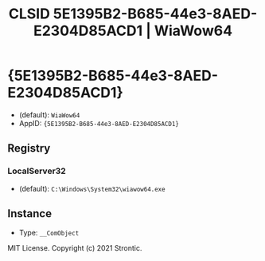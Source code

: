 ﻿---
title: "CLSID 5E1395B2-B685-44e3-8AED-E2304D85ACD1 | WiaWow64"
excerpt: What is COM-Object CLSID 5E1395B2-B685-44e3-8AED-E2304D85ACD1?
---

# {5E1395B2-B685-44e3-8AED-E2304D85ACD1}

* (default): `WiaWow64`
* AppID: `{5E1395B2-B685-44e3-8AED-E2304D85ACD1}`

## Registry


### LocalServer32

* (default): `C:\Windows\System32\wiawow64.exe`

## Instance

* Type: `__ComObject`

MIT License. Copyright (c) 2021 Strontic.


